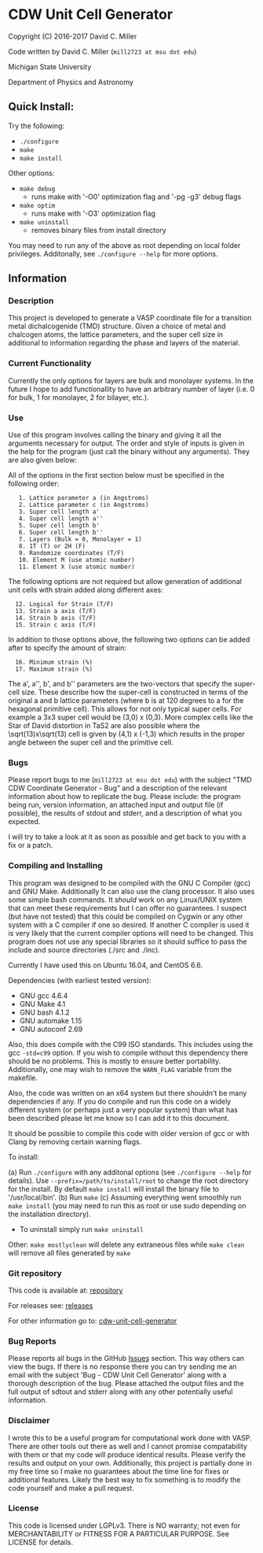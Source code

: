 # CDW Unit Cell Generator

Copyright (C) 2016-2017 David C. Miller

Code written by David C. Miller (`mill2723 at msu dot edu`)

Michigan State University

Department of Physics and Astronomy

## Quick Install:
 
Try the following:

+ `./configure`
+ `make`
+ `make install`

Other options:

+ `make debug`
  - runs make with '-O0' optimization flag and '-pg -g3' debug flags
+ `make optim`
  - runs make with '-O3' optimization flag
+ `make uninstall`
  - removes binary files from install directory

You may need to run any of the above as root depending on local folder
privileges. Additonally, see `./configure --help` for more options.

## Information

### Description
This project is developed to generate a VASP coordinate file for a transition
metal dichalcogenide (TMD) structure. Given a choice of metal and chalcogen
atoms, the lattice parameters, and the super cell size in additional to
information regarding the phase and layers of the material.

### Current Functionality
Currently the only options for layers are bulk and monolayer systems. In the
future I hope to add functionallity to have an arbitrary number of layer (i.e. 0
for bulk, 1 for monolayer, 2 for bilayer, etc.). 

### Use
Use of this program involves calling the binary and giving it all the arguments
necessary for output. The order and style of inputs is given in the help for the
program (just call the binary without any arguments). They are also given below:

All of the options in the first section below must be specified in the following
order: 

       1. Lattice parameter a (in Angstroms)
       2. Lattice parameter c (in Angstroms)
       3. Super cell length a'
       4. Super cell length a''
       5. Super cell length b'
       6. Super cell length b''
       7. Layers (Bulk = 0, Monolayer = 1)
       8. 1T (T) or 2H (F)
       9. Randomize coordinates (T/F)
       10. Element M (use atomic number)
       11. Element X (use atomic number)

The following options are not required but allow generation of additional unit
cells with strain added along different axes:

      12. Logical for Strain (T/F)
      13. Strain a axis (T/F)
      14. Strain b axis (T/F)
      15. Strain c axis (T/F)

In addition to those options above, the following two options can be added after
to specify the amount of strain:
   
      16. Minimum strain (%)
      17. Maximum strain (%)

The a', a'', b', and b'' parameters are the two-vectors that specify the
super-cell size. These describe how the super-cell is constructed in terms of
the original a and b lattice parameters (where b is at 120 degrees to a for the
hexagonal primitive cell). This allows for not only typical super cells. For
example a 3x3 super cell would be (3,0) x (0,3). More complex cells like the
Star of David distortion in TaS2 are also possible where the \sqrt(13)x\sqrt(13)
cell is given by (4,1) x (-1,3) which results in the proper angle between the
super cell and the primitive cell.

### Bugs

Please report bugs to me (`mill2723 at msu dot edu`) with the subject "TMD CDW
Coordinate Generator - Bug" and a description of the relevant information about
how to replicate the bug. Please include: the program being run, version
information, an attached input and output file (if possible), the results of
stdout and stderr, and a description of what you expected. 

I will try to take a look at it as soon as possible and get back to you with a
fix or a patch. 

### Compiling and Installing

This program was designed to be compiled with the GNU C Compiler (gcc) and GNU
Make. Additionally  It can also use the clang processor. It also uses some simple bash
commands. It *should* work on any Linux/UNIX system that can meet these
requirements but I can offer no guarantees. I suspect (but have not tested) that
this could be compiled on Cygwin or any other system with a C compiler if one so
desired. If another C compiler is used it is very likely that the current
compiler options will need to be changed. This program does not use any special
libraries so it should suffice to pass the include and source directories (./src
and ./inc). 

Currently I have used this on Ubuntu 16.04, and CentOS 6.6.

Dependencies (with earliest tested version):

+ GNU gcc 4.6.4
+ GNU Make 4.1
+ GNU bash 4.1.2 
+ GNU automake 1.15
+ GNU autoconf 2.69

Also, this does compile with the C99 ISO standards. This includes using the gcc
`-std=c99` option. If you wish to compile without this dependency there should be
no problems. This is mostly to ensure better portability. Additionally, one may
wish to remove the `WARN_FLAG` variable from the makefile.

Also, the code was written on an x64 system but there shouldn't be many
dependencies if any. If you do compile and run this code on a widely different
system (or perhaps just a very popular system) than what has been described
please let me know so I can add it to this document.

It should be possible to compile this code with older version of gcc or with
Clang by removing certain warning flags.

To install:

(a) Run `./configure` with any additonal options (see `./configure --help` for
details). Use `--prefix=/path/to/install/root` to change the root directory for
the install. By default `make install` will install the binary file to
'/usr/local/bin'.
(b) Run `make`
(c) Assuming everything went smoothly run `make install` (you may need to run
this as root or use sudo depending on the installation directory). 

- To uninstall simply run `make uninstall`

Other: `make mostlyclean` will delete any extraneous files while `make clean`
will remove all files generated by `make`

### Git repository

This code is available at:
[repository](https://github.com/david-c-miller/cdw-unit-cell-generator)

For releases see:
[releases](https://github.com/david-c-miller/cdw-unit-cell-generator/releases)

For other information go to:
[cdw-unit-cell-generator](https://david-c-miller.github.io/cdw-unit-cell-generator/)

### Bug Reports

Please reports all bugs in the GitHub
[Issues](https://github.com/david-c-miller/cdw-unit-cell-generator/issues)
section. This way others can view the bugs. If there is no response there you
can try sending me an email with the subject 'Bug - CDW Unit Cell Generator'
along with a thorough description of the bug. Please attached the output files
and the full output of sdtout and stderr along with any other potentially useful
information.

### Disclaimer

I wrote this to be a useful program for computational work done with VASP. There
are other tools out there as well and I cannot promise compatability with them
or that my code will produce identical results. Please verify the results and
output on your own. Additionally, this project is partially done in my free time
so I make no guarantees about the time line for fixes or additional
features. Likely the best way to fix something is to modify the code yourself
and make a pull request.

### License

This code is licensed under LGPLv3. There is NO warranty; not even for
MERCHANTABILITY or FITNESS FOR A PARTICULAR PURPOSE. See LICENSE for details.


